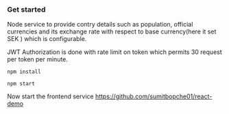 ### Get started
Node service to provide contry details such as population, official currencies and its exchange rate with respect 
to base currency(here it set SEK ) which is configurable.

JWT Authorization is done with rate limit on token which permits 30 request per token per minute.

```
npm install

npm start

```

Now start the frontend service https://github.com/sumitbopche01/react-demo


